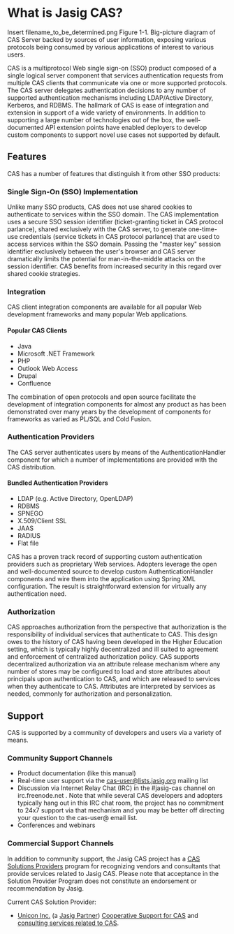 # What is Jasig CAS? #

Insert filename_to_be_determined.png 
Figure 1-1. Big-picture diagram of CAS Server backed by sources of user information, exposing various protocols being consumed by various applications of interest to various users.

CAS is a multiprotocol Web single sign-on (SSO) product composed of a single logical server component that services authentication requests from multiple CAS clients that communicate via one or more supported protocols. The CAS server delegates authentication decisions to any number of supported authentication mechanisms including LDAP/Active Directory, Kerberos, and RDBMS. The hallmark of CAS is ease of integration and extension in support of a wide variety of environments. In addition to supporting a large number of technologies out of the box, the well-documented API extension points have enabled deployers to develop custom components to support novel use cases not supported by default.

## Features ##

CAS has a number of features that distinguish it from other SSO products:

### Single Sign-On (SSO) Implementation ###

Unlike many SSO products, CAS does not use shared cookies to authenticate to services within the SSO domain. The CAS implementation uses a secure SSO session identifier (ticket-granting ticket in CAS protocol parlance), shared exclusively with the CAS server, to generate one-time-use credentials (service tickets in CAS protocol parlance) that are used to access services within the SSO domain. Passing the "master key" session identifier exclusively between the user's browser and CAS server dramatically limits the potential for man-in-the-middle attacks on the session identifier. CAS benefits from increased security in this regard over shared cookie strategies.

### Integration ###

CAS client integration components are available for all popular Web development frameworks and many popular Web applications.

#### Popular CAS Clients ####

* Java
* Microsoft .NET Framework
* PHP
* Outlook Web Access
* Drupal
* Confluence

The combination of open protocols and open source facilitate the development of integration components for almost any product as has been demonstrated over many years by the development of components for frameworks as varied as PL/SQL and Cold Fusion.


### Authentication Providers ###

The CAS server authenticates users by means of the AuthenticationHandler component for which a number of implementations are provided with the CAS distribution.

#### Bundled Authentication Providers ####

* LDAP (e.g. Active Directory, OpenLDAP)
* RDBMS
* SPNEGO
* X.509/Client SSL
* JAAS
* RADIUS
* Flat file

CAS has a proven track record of supporting custom authentication providers such as proprietary Web services. Adopters leverage the open and well-documented source to develop custom AuthenticationHandler components and wire them into the application using Spring XML configuration. The result is straightforward extension for virtually any authentication need.

### Authorization ###

CAS approaches authorization from the perspective that authorization is the responsibility of individual services that authenticate to CAS. This design owes to the history of CAS having been developed in the Higher Education setting, which is typically highly decentralized and ill suited to agreement and enforcement of centralized authorization policy. CAS supports decentralized authorization via an attribute release mechanism where any number of stores may be configured to load and store attributes about principals upon authentication to CAS, and which are released to services when they authenticate to CAS. Attributes are interpreted by services as needed, commonly for authorization and personalization.



## Support ##


CAS is supported by a community of developers and users via a variety of means.

### Community Support Channels ###

* Product documentation (like this manual)
* Real-time user support via the <cas-user@lists.jasig.org> mailing list
* Discussion via Internet Relay Chat (IRC) in the #jasig-cas channel on irc.freenode.net .  Note that while several CAS developers and adopters typically hang out in this IRC chat room, the project has no commitment to 24x7 support via that mechanism and you may be better off directing your question to the cas-user@ email list.
* Conferences and webinars

### Commercial Support Channels ###

In addition to community support, the Jasig CAS project has a [CAS Solutions Providers][] program for recognizing vendors and consultants that provide services related to Jasig CAS.  Please note that acceptance in the Solution Provider Program does not constitute an endorsement or recommendation by Jasig.

Current CAS Solution Provider:

* [Unicon Inc.][] (a [Jasig Partner][]) [Cooperative Support for CAS][] and [consulting services related to CAS][unicon-cas-consulting].




[CAS Solutions Providers]: http://www.jasig.org/cas/support/solutions-providers "Jasig CAS Solutions Providers program page"
[Jasig Partner]: http://www.jasig.org/jasig-membership-partners "Jasig webpage about Jasig Partner program"

[Unicon Inc.]: http://www.unicon.net/ "Unicon Inc. homepage"
[Cooperative Support for CAS]: http://www.unicon.net/services/cas/support "Unicon Inc. Cooperative Suppport for CAS webpage"
[unicon-cas-consulting]: http://www.unicon.net/services/cas "Unicon Inc. CAS services webpage"





